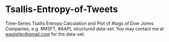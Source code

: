 # Tsallis-Entropy-of-Tweets

Time-Series Tsallis Entropy Calculation and Plot of #tags of Dow Jones Companies, e.g. #MSFT, #AAPL structured data-set. You may contact me at wagishkr@gmail.com for the data-set.
